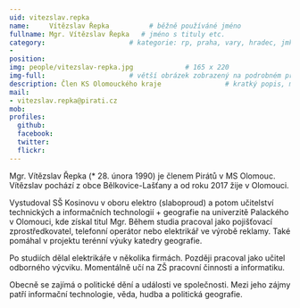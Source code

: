 ```yaml
---
uid: vitezslav.repka
name:     Vítězslav Řepka          # běžně používáné jméno
fullname: Mgr. Vítězslav Řepka   # jméno s tituly etc.
category:                     # kategorie: rp, praha, vary, hradec, jmk, senat
- 
position:
img: people/vitezslav-repka.jpg             # 165 x 220
img-full:                     # větší obrázek zobrazený na podrobném profilu
description: Člen KS Olomouckého kraje                # kratký popis, max 160 znaků
mail:
- vitezslav.repka@pirati.cz
mob:         
profiles:
  github:
  facebook:       
  twitter:        
  flickr:       
---
```

Mgr. Vítězslav Řepka (* 28. února 1990) je členem Pirátů v MS Olomouc. Vítězslav pochází z obce Bělkovice-Lašťany a od roku 2017 žije v Olomouci.

Vystudoval SŠ Kosinovu v oboru elektro (slaboproud) a potom učitelství technických a informačních technologií + geografie na univerzitě Palackého v Olomouci, kde získal titul Mgr. Během studia pracoval jako pojišťovací zprostředkovatel, telefonní operátor nebo elektrikář ve výrobě reklamy. Také pomáhal v projektu terénní výuky katedry geografie.

Po studiích dělal elektrikáře v několika firmách. Později pracoval jako učitel odborného výcviku. Momentálně učí na ZŠ pracovní činnosti a informatiku.

Obecně se zajímá o politické dění a události ve společnosti. Mezi jeho zájmy patří informační technologie, věda, hudba a politická geografie.